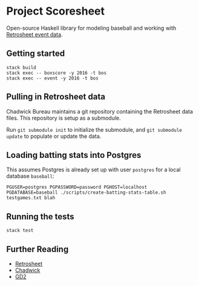 # Project Scoresheet

Open-source Haskell library for modeling baseball and working with [Retrosheet event data](http://www.retrosheet.org/eventfile.htm).

## Getting started

```
stack build
stack exec -- boxscore -y 2016 -t bos
stack exec -- event -y 2016 -t bos
```

## Pulling in Retrosheet data
Chadwick Bureau maintains a git repository containing the Retrosheet data files. This repository is setup as a submodule.

Run `git submodule init` to initialize the submodule,
and `git submodule update` to populate or update the data.

## Loading batting stats into Postgres
This assumes Postgres is already set up with user `postgres` for a local database
`baseball`:
```
PGUSER=postgres PGPASSWORD=password PGHOST=localhost PGDATABASE=baseball ./scripts/create-batting-stats-table.sh testgames.txt blah
```

## Running the tests

```
stack test
```

## Further Reading
* [Retrosheet](http://www.retrosheet.org/)
* [Chadwick](http://chadwick.sourceforge.net/doc/index.html)
* [GD2](http://gd2.mlb.com/components/game/mlb)